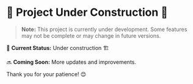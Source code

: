# 🚧 Project Under Construction 🚧

> **Note:** This project is currently under development. Some features may not be complete or may change in future versions.

📌 **Current Status:** Under construction 🏗️

🔜 **Coming Soon:** More updates and improvements.

Thank you for your patience! 😊
